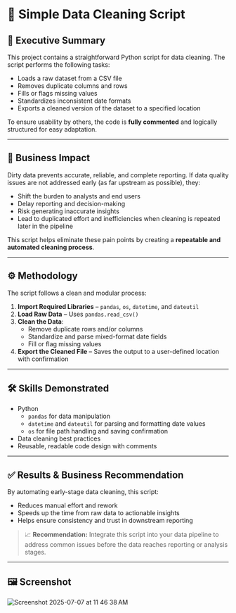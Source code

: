# 🧼 Simple Data Cleaning Script

## 📌 Executive Summary

This project contains a straightforward Python script for data cleaning. The script performs the following tasks:

- Loads a raw dataset from a CSV file
- Removes duplicate columns and rows
- Fills or flags missing values
- Standardizes inconsistent date formats
- Exports a cleaned version of the dataset to a specified location

To ensure usability by others, the code is **fully commented** and logically structured for easy adaptation.

---

## 💼 Business Impact

Dirty data prevents accurate, reliable, and complete reporting. If data quality issues are not addressed early (as far upstream as possible), they:
- Shift the burden to analysts and end users
- Delay reporting and decision-making
- Risk generating inaccurate insights
- Lead to duplicated effort and inefficiencies when cleaning is repeated later in the pipeline

This script helps eliminate these pain points by creating a **repeatable and automated cleaning process**.

---

## ⚙️ Methodology

The script follows a clean and modular process:
1. **Import Required Libraries** – `pandas`, `os`, `datetime`, and `dateutil`
2. **Load Raw Data** – Uses `pandas.read_csv()`
3. **Clean the Data**:
   - Remove duplicate rows and/or columns
   - Standardize and parse mixed-format date fields
   - Fill or flag missing values
4. **Export the Cleaned File** – Saves the output to a user-defined location with confirmation

---

## 🛠️ Skills Demonstrated

- Python
  - `pandas` for data manipulation
  - `datetime` and `dateutil` for parsing and formatting date values
  - `os` for file path handling and saving confirmation
- Data cleaning best practices
- Reusable, readable code design with comments

---

## ✅ Results & Business Recommendation

By automating early-stage data cleaning, this script:
- Reduces manual effort and rework
- Speeds up the time from raw data to actionable insights
- Helps ensure consistency and trust in downstream reporting

> 📈 **Recommendation:** Integrate this script into your data pipeline to address common issues before the data reaches reporting or analysis stages.

---

## 🖼️ Screenshot

![Screenshot 2025-07-07 at 11 46 38 AM](https://github.com/user-attachments/assets/7baa85cd-a99b-4775-8348-2fead848c9fe)




